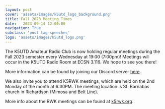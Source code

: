 ```yaml
---
layout: post
cover: 'assets/images/k5utd_logo_background.png'
title: Fall 2023 Meeting Times
date:   2023-09-14 12:00:00
navigation: True
subclass: 'post tag-speeches'
logo: 'assets/images/k5utd_logo.png'
---
```

The K5UTD Amateur Radio Club is now holding regular meetings during the Fall 2023 semester every Wednesday at 19:00 (7:00pm)! Meetings will occur in the K5UTD Radio Room at ECSN 3.116. We hope to see you there!

More information can be found by joining our Discord server [here](https://discord.gg/JxJ3jHrKjN).


We also invite you to attend K5RWK meetings, which are held on the 2nd Monday of the month at 6:30PM. The meeting location is St. Barnabas church in Richardson (Mimosa and Belt Line). 

More info about the RWK meetings can be found at [k5rwk.org](http://www.k5rwk.org/).
